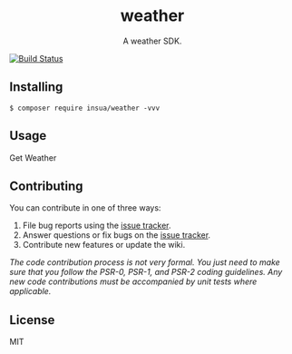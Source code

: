 <h1 align="center"> weather </h1>

<p align="center"> A weather SDK.</p>

[![Build Status](https://travis-ci.org/Insua/weather.svg?branch=master)](https://travis-ci.org/Insua/weather)

## Installing

```shell
$ composer require insua/weather -vvv
```

## Usage

Get Weather

## Contributing

You can contribute in one of three ways:

1. File bug reports using the [issue tracker](https://github.com/insua/weather/issues).
2. Answer questions or fix bugs on the [issue tracker](https://github.com/insua/weather/issues).
3. Contribute new features or update the wiki.

_The code contribution process is not very formal. You just need to make sure that you follow the PSR-0, PSR-1, and PSR-2 coding guidelines. Any new code contributions must be accompanied by unit tests where applicable._

## License

MIT